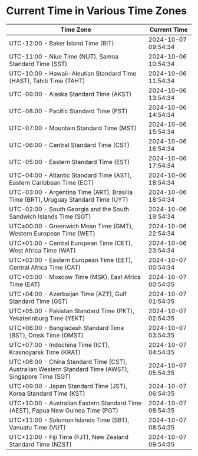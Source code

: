 # Current Time in Various Time Zones

| Time Zone | Current Time |
|-----------|--------------|
| UTC-12:00 - Baker Island Time (BIT) | 2024-10-07 09:54:34 |
| UTC-11:00 - Niue Time (NUT), Samoa Standard Time (SST) | 2024-10-06 10:54:34 |
| UTC-10:00 - Hawaii-Aleutian Standard Time (HAST), Tahiti Time (TAHT) | 2024-10-06 11:54:34 |
| UTC-09:00 - Alaska Standard Time (AKST) | 2024-10-06 13:54:34 |
| UTC-08:00 - Pacific Standard Time (PST) | 2024-10-06 14:54:34 |
| UTC-07:00 - Mountain Standard Time (MST) | 2024-10-06 15:54:34 |
| UTC-06:00 - Central Standard Time (CST) | 2024-10-06 16:54:34 |
| UTC-05:00 - Eastern Standard Time (EST) | 2024-10-06 17:54:34 |
| UTC-04:00 - Atlantic Standard Time (AST), Eastern Caribbean Time (ECT) | 2024-10-06 18:54:34 |
| UTC-03:00 - Argentina Time (ART), Brasília Time (BRT), Uruguay Standard Time (UYT) | 2024-10-06 18:54:34 |
| UTC-02:00 - South Georgia and the South Sandwich Islands Time (SGT) | 2024-10-06 19:54:34 |
| UTC±00:00 - Greenwich Mean Time (GMT), Western European Time (WET) | 2024-10-06 22:54:34 |
| UTC+01:00 - Central European Time (CET), West Africa Time (WAT) | 2024-10-06 23:54:34 |
| UTC+02:00 - Eastern European Time (EET), Central Africa Time (CAT) | 2024-10-07 00:54:34 |
| UTC+03:00 - Moscow Time (MSK), East Africa Time (EAT) | 2024-10-07 00:54:35 |
| UTC+04:00 - Azerbaijan Time (AZT), Gulf Standard Time (GST) | 2024-10-07 01:54:35 |
| UTC+05:00 - Pakistan Standard Time (PKT), Yekaterinburg Time (YEKT) | 2024-10-07 02:54:35 |
| UTC+06:00 - Bangladesh Standard Time (BST), Omsk Time (OMST) | 2024-10-07 03:54:35 |
| UTC+07:00 - Indochina Time (ICT), Krasnoyarsk Time (KRAT) | 2024-10-07 04:54:35 |
| UTC+08:00 - China Standard Time (CST), Australian Western Standard Time (AWST), Singapore Time (SGT) | 2024-10-07 05:54:35 |
| UTC+09:00 - Japan Standard Time (JST), Korea Standard Time (KST) | 2024-10-07 06:54:35 |
| UTC+10:00 - Australian Eastern Standard Time (AEST), Papua New Guinea Time (PGT) | 2024-10-07 08:54:35 |
| UTC+11:00 - Solomon Islands Time (SBT), Vanuatu Time (VUT) | 2024-10-07 08:54:35 |
| UTC+12:00 - Fiji Time (FJT), New Zealand Standard Time (NZST) | 2024-10-07 09:54:35 |
